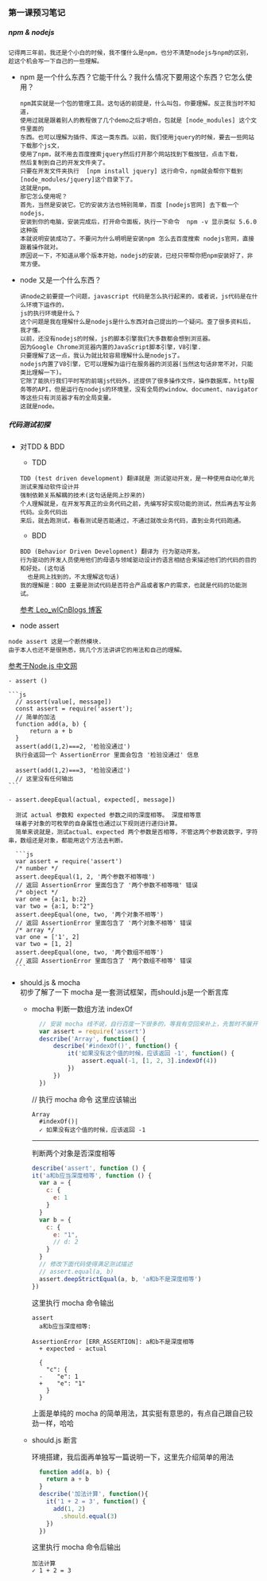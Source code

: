 


### 第一课预习笔记

##### npm & nodejs  

  ```
  记得两三年前，我还是个小白的时候，我不懂什么是npm，也分不清楚nodejs与npm的区别，
  趁这个机会写一下自己的一些理解。
  ```

- npm 是一个什么东西？它能干什么？我什么情况下要用这个东西？它怎么使用？  

  ```
  npm其实就是一个包的管理工具。这句话的前提是，什么叫包，你要理解。反正我当时不知道，
  使用过就是跟着别人的教程做了几个demo之后才明白，包就是 [node_modules] 这个文件里面的
  东西。也可以理解为插件、库这一类东西。以前，我们使用jquery的时候，要去一些网站下载那个js文，
  使用了npm，就不用去百度搜索jquery然后打开那个网站找到下载按钮，点击下载，
  然后复制到自己的开发文件夹了。
  只要在开发文件夹执行  [npm install jquery] 这行命令，npm就会帮你下载到[node_modules/jquery]这个目录下了。
  这就是npm。   
  那它怎么使用呢？
  首先，当然是安装它。它的安装方法也特别简单，百度 [nodejs官网] 去下载一个nodejs，
  安装到你的电脑，安装完成后，打开命令面板，执行一下命令  npm -v 显示类似 5.6.0 这种版
  本就说明安装成功了。不要问为什么明明是安装npm 怎么去百度搜索 nodejs官网，直接跟着操作就对。
  原因说一下，不知道从哪个版本开始，nodejs的安装，已经只带帮你把npm安装好了，非常方便。
  ```

- node 又是一个什么东西？

  ```
  讲node之前要提一个问题，javascript 代码是怎么执行起来的，或者说，js代码是在什么环境下运作的，
  js的执行环境是什么？
  这个问题是我在理解什么是nodejs是什么东西对自己提出的一个疑问。查了很多资料后，我才懂。
  以前，还没有nodejs的时候，js的脚本引擎我们大多数都会想到浏览器。
  因为Google Chrome浏览器内置的JavaScript脚本引擎，V8引擎.
  只要理解了这一点，我认为就比较容易理解什么是nodejs了。
  nodejs内置了V8引擎，它可以理解为运行在服务器的浏览器(当然这句话非常不对，只能类比理解一下)。
  它除了能执行我们平时写的前端js代码外，还提供了很多操作文件，操作数据库，http服务等的API，但是运行在nodejs的环境里，没有全局的window、document、navigator等这些只有浏览器才有的全局变量。
  这就是node。
  ```  

##### 代码测试初探

  - 对TDD & BDD
    - TDD
    ```
    TDD (test driven development) 翻译就是 测试驱动开发，是一种使用自动化单元测试来推动软件设计并
    强制依赖关系解耦的技术(这句话是网上抄来的)
    个人理解就是，在开发写真正的业务代码之前，先编写好实现功能的测试，然后再去写业务代码。业务代码出
    来后，就去跑测试，看看测试是否能通过，不通过就改业务代码，直到业务代码跑通。
    ```

    - BDD
    ````
    BDD (Behavior Driven Development) 翻译为 行为驱动开发。
    行为驱动的开发人员使用他们的母语与领域驱动设计的语言相结合来描述他们的代码的目的和好处。(这句话
      也是网上找到的，不太理解这句话)
    我的理解是：BDD 主要是测试代码是否符合产品或者客户的需求，也就是代码的功能测试。
    ````
    [参考 Leo_wlCnBlogs 博客](https://www.cnblogs.com/Leo_wl/p/4780678.html)

  - node assert

  ```
  node assert 这是一个断然模块.
  由于本人也还不是很熟悉，挑几个方法讲讲它的用法和自己的理解。
  ```

  [参考于Node.js 中文网](http://nodejs.cn/api/assert.html)

    - assert ()

    ```js
      // assert(value[, message])
      const assert = require('assert');
      // 简单的加法
      function add(a, b) {
          return a + b
      }
      assert(add(1,2)===2, '检验没通过')
      执行会返回一个 AssertionError 里面会包含 '检验没通过' 信息
      
      assert(add(1,2)===3, '检验没通过')
      // 这里没有任何输出
    ```

    - assert.deepEqual(actual, expected[, message])

      测试 actual 参数和 expected 参数之间的深度相等。 深度相等意
      味着子对象的可枚举的自身属性也通过以下规则进行递归计算。
      简单来说就是，测试actual、expected 两个参数是否相等，不管这两个参数说数字，字符串，数组还是对象，都能用这个方法去判断。

      ```js
      var assert = require('assert')
      /* number */
      assert.deepEqual(1, 2, '两个参数不相等哦')
      // 返回 AssertionError 里面包含了 '两个参数不相等哦' 错误
      /* object */
      var one = {a:1, b:2}
      var two = {a:1, b:"2"}
      assert.deepEqual(one, two, '两个对象不相等')
      // 返回 AssertionError 里面包含了 '两个对象不相等' 错误
      /* array */
      var one = ['1', 2]
      var two = [1, 2]
      assert.deepEqual(one, two, '两个数组不相等')
      // 返回 AssertionError 里面包含了 '两个数组不相等' 错误
      ```

  - should.js & mocha  
  初步了解了一下 mocha 是一套测试框架，而should.js是一个断言库

    - mocha
      判断一数组方法 indexOf
      ```js
        // 安装 mocha 线不说，自行百度一下很多的，等我有空回来补上，先暂时不展开
        var assert = require('assert')
        describe('Array', function() {
            describe('#indexOf()', function() {
                it('如果没有这个值的时候，应该返回 -1', function() {
                    assert.equal(-1, [1, 2, 3].indexOf(4))
                })
            })
        })
      ```

      // 执行 mocha 命令 这里应该输出
      ```
      Array
        #indexOf()|
        ✓ 如果没有这个值的时候，应该返回 -1  
      ```
      ---  

      判断两个对象是否深度相等

      ```js
      describe('assert', function () {
      it('a和b应当深度相等', function () {
        var a = {
          c: {
            e: 1
          }
        }
        var b = {
          c: {
            e: "1",
            // d: 2
          }
        }
        // 修改下面代码使得满足测试描述
        // assert.equal(a, b)
        assert.deepStrictEqual(a, b, 'a和b不是深度相等')
      })
      ```
      这里执行 mocha 命令输出

      ```
      assert
        a和b应当深度相等:

      AssertionError [ERR_ASSERTION]: a和b不是深度相等
        + expected - actual

        {
          "c": {
        -    "e": 1
        +    "e": "1"
          }
        }
      ```
      上面是单纯的 mocha 的简单用法，其实挺有意思的，有点自己跟自己较劲一样，哈哈

    - should.js 断言

      环境搭建，我后面再单独写一篇说明一下，这里先介绍简单的用法

      ```js
        function add(a, b) {
          return a + b
        }
        describe('加法计算', function(){
          it('1 + 2 = 3', function() {
            add(1, 2)
              .should.equal(3)
          })
        })
      ```
      这里执行 mocha 命令后输出
      ```
      加法计算
      ✓ 1 + 2 = 3
      ```
